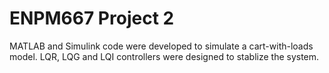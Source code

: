 # ENPM667 Project 2
MATLAB and Simulink code were developed to simulate a cart-with-loads model. LQR, LQG and LQI controllers were designed to stablize the system.
